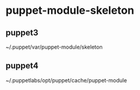 # puppet-module-skeleton

## puppet3
 ~/.puppet/var/puppet-module/skeleton
 
## puppet4
 ~/.puppetlabs/opt/puppet/cache/puppet-module
